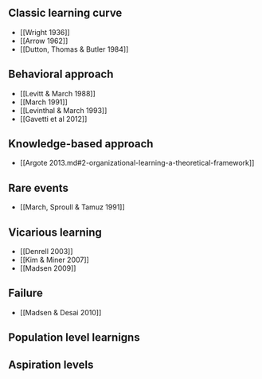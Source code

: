 ## Classic learning curve
* [[Wright 1936]]
* [[Arrow 1962]]
* [[Dutton, Thomas & Butler 1984]]

## Behavioral approach
* [[Levitt & March 1988]]
* [[March 1991]]
* [[Levinthal & March 1993]]
* [[Gavetti et al 2012]]

## Knowledge-based approach
* [[Argote 2013.md#2-organizational-learning-a-theoretical-framework]]

## Rare events
* [[March, Sproull & Tamuz 1991]]

## Vicarious learning
* [[Denrell 2003]]
* [[Kim & Miner 2007]]
* [[Madsen 2009]]

## Failure
* [[Madsen & Desai 2010]]

## Population level learnigns

## Aspiration levels
